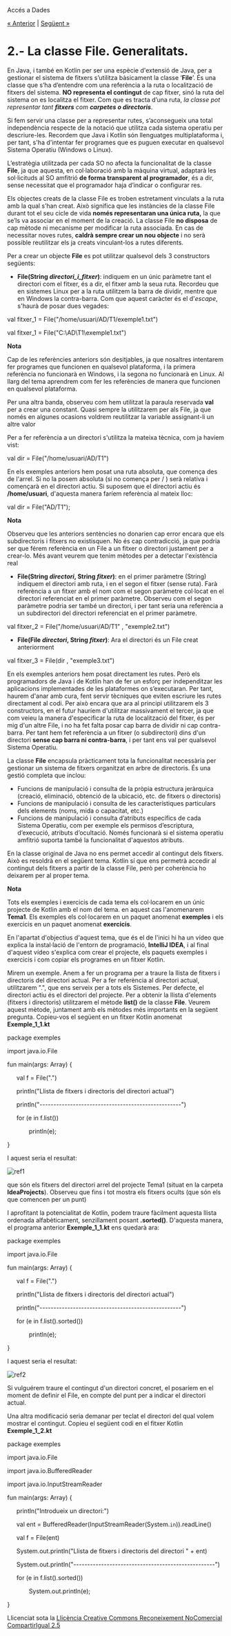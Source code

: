 Accés a Dades


[« Anterior](1_introducci.md) | [Següent »](3_funcionalitat_de_la_classe_file.md)
# <a name="main"></a>**2.- La classe File. Generalitats.**
En Java, i també en Kotlin per ser una espècie d'extensió de Java, per a gestionar el sistema de fitxers s’utilitza bàsicament la classe ‘**File**’. És una classe que s’ha d’entendre com una referència a la ruta o localització de fitxers del sistema. **NO representa el contingut** de cap fitxer, sinó la ruta del sistema on es localitza el fitxer. Com que es tracta d’una ruta, *la classe pot representar tant **fitxers** com **carpetes o directoris***.  

Si fem servir una classe per a representar rutes, s’aconsegueix una total independència respecte de la notació que utilitza cada sistema operatiu per descriure-les. Recordem que Java i Kotlin són llenguatges multiplataforma i, per tant, s'ha d'intentar fer programes que es puguen executar en qualsevol Sistema Operatiu (Windows o Linux).

L’estratègia utilitzada per cada SO no afecta la funcionalitat de la classe **File**, ja que aquesta, en col·laboració amb la màquina virtual, adaptarà les sol·licituds al SO amfitrió **de forma transparent al programador**, és a dir, sense necessitat que el programador haja d’indicar o configurar res.

Els objectes creats de la classe File es troben estretament vinculats a la ruta amb la qual s’han creat. Això significa que les instàncies de la classe File durant tot el seu cicle de vida **només representaran una única ruta,** la que se’ls va associar en el moment de la creació. La classe File **no disposa** de cap mètode ni mecanisme per modificar la ruta associada. En cas de necessitar noves rutes, **caldrà sempre crear un nou objecte** i no serà possible reutilitzar els ja creats vinculant-los a rutes diferents. 

Per a crear un objecte **File** es pot utilitzar qualsevol dels 3 constructors següents:

- **File(String *directori\_i\_fitxer*)**: indiquem en un únic paràmetre tant el directori com el fitxer, és a dir, el fitxer amb la seua ruta. Recordeu que en sistemes Linux per a la ruta utilitzem la barra de dividir, mentre que en Windows la contra-barra. Com que aquest caràcter és el d'*escape*, s'haurà de posar dues vegades: 

val fitxer\_1 = File("/home/usuari/AD/T1/exemple1.txt")

val fitxer\_1 = File("C:\\AD\\T1\\exemple1.txt")

**Nota** 

Cap de les referències anteriors són desitjables, ja que nosaltres intentarem fer programes que funcionen en qualsevol plataforma, i la primera referència no funcionarà en Windows, i la segona no funcionarà en Linux. Al llarg del tema aprendrem com fer les referències de manera que funcionen en qualsevol plataforma.

Per una altra banda, observeu com hem utilitzat la paraula reservada **val** per a crear una constant. Quasi sempre la utilitzarem per als File, ja que només en algunes ocasions voldrem reutilitzar la variable assignant-li un altre valor

Per a fer referència a un directori s'utilitza la mateixa tècnica, com ja havíem vist:

val dir = File("/home/usuari/AD/T1")

En els exemples anteriors hem posat una ruta absoluta, que comença des de l'arrel. Si no la posem absoluta (si no comença per / ) serà relativa i començarà en el directori actiu. Si suposem que el directori actiu és **/home/usuari**, d'aquesta manera faríem referència al mateix lloc:

val dir = File("AD/T1");

**Nota** 

Observeu que les anteriors sentències no donarien cap error encara que els subdirectoris i fitxers no existisquen. No és cap contradicció, ja que podria ser que férem referència en un File a un fitxer o directori justament per a crear-lo. Més avant veurem que tenim mètodes per a detectar l'existència real

- **File(String *directori*, String *fitxer*)**: en el primer paràmetre (String) indiquem el directori amb ruta, i en el segon el fitxer (sense ruta). Farà referència a un fitxer amb el nom com el segon paràmetre col·locat en el directori referenciat en el primer paràmetre. Observeu com el segon paràmetre podria ser també un directori, i per tant seria una referència a un subdirectori del directori referenciat en el primer paràmetre. 

val fitxer\_2 = File("/home/usuari/AD/T1" , "exemple2.txt")

- **File(File *directori*, String *fitxer*)**: Ara el directori és un File creat anteriorment 

val fitxer\_3 = File(dir , "exemple3.txt")



En els exemples anteriors hem posat directament les rutes. Però els programadors de Java i de Kotlin han de fer un esforç per independitzar les aplicacions implementades de les plataformes on s’executaran. Per tant, haurem d'anar amb cura, fent servir tècniques que eviten escriure les rutes directament al codi. Per això encara que ara al principi utilitzarem els 3 constructors, en el futur hauríem d'utilitzar massivament el tercer, ja que com veieu la manera d'especificar la ruta de localització del fitxer, és per mig d'un altre File, i no ha fet falta posar cap barra de dividir ni cap contra-barra. Per tant hem fet referència a un fitxer (o subdirectori) dins d'un directori **sense cap barra ni contra-barra**, i per tant ens val per qualsevol Sistema Operatiu.



La classe **File** encapsula pràcticament tota la funcionalitat necessària per gestionar un sistema de fitxers organitzat en arbre de directoris. És una gestió completa que inclou:

- Funcions de manipulació i consulta de la pròpia estructura jeràrquica (creació, eliminació, obtenció de la ubicació, etc. de fitxers o directoris)
- Funcions de manipulació i consulta de les característiques particulars dels elements (noms, mida o capacitat, etc.)
- Funcions de manipulació i consulta d’atributs específics de cada Sistema Operatiu, com per exemple els permisos d’escriptura, d’execució, atributs d’ocultació. Només funcionarà si el sistema operatiu amfitrió suporta també la funcionalitat d'aquestos atributs.

En la classe original de Java no ens permet accedir al contingut dels fitxers. Això es resoldrà en el següent tema. Kotlin sí que ens permetrà accedir al contingut dels fitxers a partir de la classe File, però per coherència ho deixarem per al proper tema.

**Nota** 

Tots els exemples i exercicis de cada tema els col·locarem en un únic projecte de Kotlin amb el nom del tema. en aquest cas l'anomenarem **Tema1**. Els exemples els col·locarem en un paquet anomenat **exemples** i els exercicis en un paquet anomenat **exercicis**.

En l'apartat d'objectius d'aquest tema, que és el de l'inici hi ha un vídeo que explica la instal·lació de l'entorn de programació, **IntelliJ IDEA**, i al final d'aquest vídeo s'explica com crear el projecte, els paquets exemples i exercicis i com copiar els programes en un fitxer Kotlin.

Mirem un exemple. Anem a fer un programa per a traure la llista de fitxers i directoris del directori actual. Per a fer referència al directori actual, utilitzarem ".", que ens serveix per a tots els Sistemes. Per defecte, el directori actiu és el directori del projecte. Per a obtenir la llista d'elements (fitxers i directoris) utilitzarem el mètode **list()** de la classe **File**. Veurem aquest mètode, juntament amb els mètodes més importants en la següent pregunta. Copieu-vos el següent en un fitxer Kotlin anomenat **Exemple\_1\_1.kt**

package exemples

import java.io.File

fun main(args: Array<String>) {

`	`val f = File(".")

`	`println("Llista de fitxers i directoris del directori actual")

`	`println("---------------------------------------------------")

`	`for (e in f.list())

`		`println(e);

}

I aquest seria el resultat:

![ref1](T1_2_1.png)

que són els fitxers del directori arrel del projecte Tema1 (situat en la carpeta **IdeaProjects**). Observeu que fins i tot mostra els fitxers ocults (que són els que comencen per un punt)

I aprofitant la potencialitat de Kotlin, podem traure fàcilment aquesta llista ordenada alfabèticament, senzillament posant **.sorted()**. D'aquesta manera, el programa anterior **Exemple\_1\_1.kt** ens quedarà ara:

package exemples

import java.io.File

fun main(args: Array<String>) {

`	`val f = File(".")

`	`println("Llista de fitxers i directoris del directori actual")

`	`println("---------------------------------------------------")

`	`for (e in f.list().sorted())

`		`println(e);

}

I aquest seria el resultat:

![ref2](T1_2_2.png)

Si vulguérem traure el contingut d'un directori concret, el posaríem en el moment de definir el File, en compte del punt per a indicar el directori actual.

Una altra modificació seria demanar per teclat el directori del qual volem mostrar el contingut. Copieu el següent codi en el fitxer Kotlin **Exemple\_1\_2.kt**

package exemples

import java.io.File

import java.io.BufferedReader

import java.io.InputStreamReader

fun main(args: Array<String>) {

`	`println("Introdueix un directori:")

`	`val ent = BufferedReader(InputStreamReader(System.`in`)).readLine()

`	`val f = File(ent)

`	`System.out.println("Llista de fitxers i directoris del directori " + ent)

`	`System.out.println("---------------------------------------------------")

`	`for (e in f.list().sorted())

`		`System.out.println(e);

}


Llicenciat sota la [Llicència Creative Commons Reconeixement NoComercial CompartirIgual 2.5](http://creativecommons.org/licenses/by-nc-sa/2.5/)
